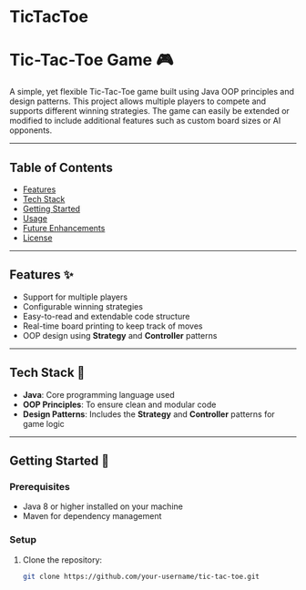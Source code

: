 # TicTacToe

# Tic-Tac-Toe Game 🎮

A simple, yet flexible Tic-Tac-Toe game built using Java OOP principles and design patterns. This project allows multiple players to compete and supports different winning strategies. The game can easily be extended or modified to include additional features such as custom board sizes or AI opponents.

---

## Table of Contents
- [Features](#features)
- [Tech Stack](#tech-stack)
- [Getting Started](#getting-started)
- [Usage](#usage)
- [Future Enhancements](#future-enhancements)
- [License](#license)

---

## Features ✨
- Support for multiple players
- Configurable winning strategies
- Easy-to-read and extendable code structure
- Real-time board printing to keep track of moves
- OOP design using **Strategy** and **Controller** patterns

---

## Tech Stack 🔧
- **Java**: Core programming language used
- **OOP Principles**: To ensure clean and modular code
- **Design Patterns**: Includes the **Strategy** and **Controller** patterns for game logic

---

## Getting Started 🚀

### Prerequisites
- Java 8 or higher installed on your machine
- Maven for dependency management

### Setup
1. Clone the repository:
   ```bash
   git clone https://github.com/your-username/tic-tac-toe.git
